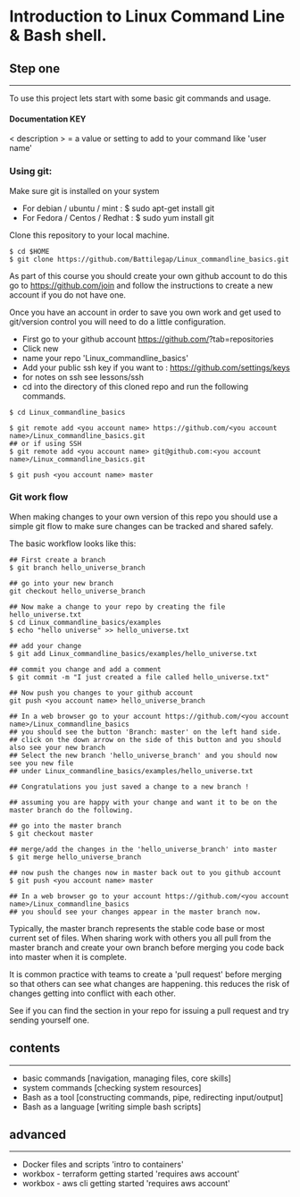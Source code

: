 # Introduction to Linux Command Line & Bash shell.


## Step one
-----------
To use this project lets start with some basic git commands and usage.

#### Documentation KEY

< description > = a value or setting to add to your command like 'user name'

### Using git:
Make sure git is installed on your system

* For debian / ubuntu / mint : $ sudo apt-get install git
* For Fedora / Centos / Redhat : $ sudo yum install git

Clone this repository to your local machine.

```
$ cd $HOME
$ git clone https://github.com/Battilegap/Linux_commandline_basics.git

```

As part of this course you should create your own github account to do this go to
https://github.com/join and follow the instructions to create a new account if you do not have one.

Once you have an account in order to save you own work and get used to git/version control you will need to do a little configuration.

* First go to your github account https://github.com/<account name>?tab=repositories
* Click new
* name your repo 'Linux_commandline_basics'
* Add your public ssh key if you want to : https://github.com/settings/keys
* for notes on ssh see lessons/ssh
* cd into the directory of this cloned repo and run the following commands.


```
$ cd Linux_commandline_basics

$ git remote add <you account name> https://github.com/<you account name>/Linux_commandline_basics.git
## or if using SSH
$ git remote add <you account name> git@github.com:<you account name>/Linux_commandline_basics.git

$ git push <you account name> master

```
### Git work flow

When making changes to your own version of this repo you should use a simple git flow to make sure changes can be tracked and shared safely.

The basic workflow looks like this:
```
## First create a branch
$ git branch hello_universe_branch

## go into your new branch
git checkout hello_universe_branch

## Now make a change to your repo by creating the file hello_universe.txt
$ cd Linux_commandline_basics/examples
$ echo "hello universe" >> hello_universe.txt

## add your change
$ git add Linux_commandline_basics/examples/hello_universe.txt

## commit you change and add a comment
$ git commit -m "I just created a file called hello_universe.txt"

## Now push you changes to your github account
git push <you account name> hello_universe_branch

## In a web browser go to your account https://github.com/<you account name>/Linux_commandline_basics
## you should see the button 'Branch: master' on the left hand side.
## click on the down arrow on the side of this button and you should also see your new branch
## Select the new branch 'hello_universe_branch' and you should now see you new file
## under Linux_commandline_basics/examples/hello_universe.txt

## Congratulations you just saved a change to a new branch !

## assuming you are happy with your change and want it to be on the master branch do the following.

## go into the master branch
$ git checkout master

## merge/add the changes in the 'hello_universe_branch' into master
$ git merge hello_universe_branch

## now push the changes now in master back out to you github account
$ git push <you account name> master

## In a web browser go to your account https://github.com/<you account name>/Linux_commandline_basics
## you should see your changes appear in the master branch now.

```

Typically, the master branch represents the stable code base or most current set of files.
When sharing work with others you all pull from the master branch and create your own branch before
merging you code back into master when it is complete.

It is common practice with teams to create a 'pull request' before merging so that others can see what changes are happening. this reduces the risk of changes getting into conflict with each other.

See if you can find the section in your repo for issuing a pull request and try sending yourself one.


## contents
-----------
* basic commands [navigation, managing files, core skills]
* system commands [checking system resources]
* Bash as a tool [constructing commands, pipe, redirecting input/output]
* Bash as a language [writing simple bash scripts]

## advanced
-----------
* Docker files and scripts 'intro to containers'
* workbox - terraform getting started 'requires aws account'
* workbox - aws cli getting started 'requires aws account'
